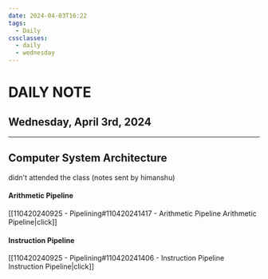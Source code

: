 ```yaml
---
date: 2024-04-03T16:22
tags:
  - Daily
cssclasses:
  - daily
  - wednesday
---
```

# DAILY NOTE
## Wednesday, April 3rd, 2024
***
## Computer System Architecture

didn't attended the class (notes sent by himanshu)

#### Arithmetic Pipeline
[[110420240925 - Pipelining#110420241417 - Arithmetic Pipeline Arithmetic Pipeline|click]]

#### Instruction Pipeline
[[110420240925 - Pipelining#110420241406 - Instruction Pipeline Instruction Pipeline|click]]

